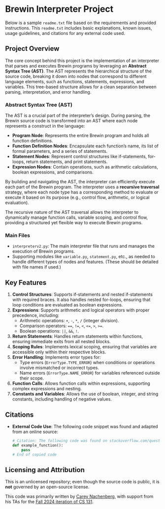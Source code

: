 # Brewin Interpreter Project
Below is a sample `readme.txt` file based on the requirements and provided instructions. This `readme.txt` includes basic explanations, known issues, usage guidelines, and citations for any external code used.

## Project Overview

The core concept behind this project is the implementation of an interpreter that parses and executes Brewin programs by leveraging an **Abstract Syntax Tree (AST)**. The AST represents the hierarchical structure of the source code, breaking it down into nodes that correspond to different language elements, such as functions, statements, expressions, and variables. This tree-based structure allows for a clean separation between parsing, interpretation, and error handling.

### Abstract Syntax Tree (AST)

The AST is a crucial part of the interpreter’s design. During parsing, the Brewin source code is transformed into an AST where each node represents a construct in the language:
- **Program Node**: Represents the entire Brewin program and holds all function definitions.
- **Function Definition Nodes**: Encapsulate each function’s name, its list of formal parameters, and a series of statements.
- **Statement Nodes**: Represent control structures like if-statements, for-loops, return statements, and print statements.
- **Expression Nodes**: Contain operations, such as arithmetic calculations, boolean expressions, and comparisons.

By building and navigating the AST, the interpreter can efficiently execute each part of the Brewin program. The interpreter uses a **recursive traversal** strategy, where each node type has a corresponding method to evaluate or execute it based on its purpose (e.g., control flow, arithmetic, or logical evaluation).

The recursive nature of the AST traversal allows the interpreter to dynamically manage function calls, variable scoping, and control flow, providing a structured yet flexible way to execute Brewin programs.

### Main Files
- `interpreterv2.py`: The main interpreter file that runs and manages the execution of Brewin programs.
- Supporting modules like `variable.py`, `statement.py`, etc., as needed to handle different types of nodes and features. (These should be detailed with file names if used.)

## Key Features
1. **Control Structures**: Supports if-statements and nested if-statements with required braces. It also handles nested for-loops, ensuring that loop conditions are evaluated as boolean expressions.
2. **Expressions**: Supports arithmetic and logical operators with proper precedence, including:
   - Arithmetic operations: `+`, `-`, `*`, `/` (integer division).
   - Comparison operators: `==`, `!=`, `<`, `<=`, `>`, `>=`.
   - Boolean operations: `||`, `&&`, `!`.
3. **Return Statements**: Handles return statements within functions, ensuring immediate exits from all nested blocks.
4. **Scoping Rules**: Implements lexical scoping, ensuring that variables are accessible only within their respective blocks.
5. **Error Handling**: Implements error types for:
   - Type errors (`ErrorType.TYPE_ERROR`) when conditions or operations involve mismatched or incorrect types.
   - Name errors (`ErrorType.NAME_ERROR`) for variables referenced outside their scope.
6. **Function Calls**: Allows function calls within expressions, supporting complex expressions and nesting.
7. **Constants and Variables**: Allows the use of boolean, integer, and string constants, including handling of negative values.

## Citations
- **External Code Use**: The following code snippet was found and adapted from an online source:
  ```python
  # Citation: The following code was found on stackoverflow.com/questions/12345...
  def example_function():
      pass
  # End of copied code
  ```

## Licensing and Attribution

This is an unlicensed repository; even though the source code is public, it is **not** governed by an open-source license.

This code was primarily written by [Carey Nachenberg](http://careynachenberg.weebly.com/), with support from his TAs for the [Fall 2024 iteration of CS 131](https://ucla-cs-131.github.io/fall-24-website/).
